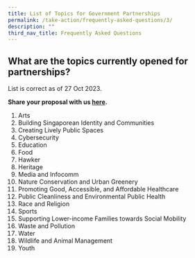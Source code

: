 ```yaml
---
title: List of Topics for Government Partnerships
permalink: /take-action/frequently-asked-questions/3/
description: ""
third_nav_title: Frequently Asked Questions
---
```

## What are the topics currently opened for partnerships? 

List is correct as of 27 Oct 2023. 

**Share your proposal with us [here](https://go.gov.sg/sgpostageform).**

1. Arts
2. Building Singaporean Identity and Communities
3. Creating Lively Public Spaces
4. Cybersecurity
5. Education
6. Food
7. Hawker
8. Heritage
9. Media and Infocomm
10. Nature Conservation and Urban Greenery
11. Promoting Good, Accessible, and Affordable Healthcare
12. Public Cleanliness and Environmental Public Health
13. Race and Religion
14. Sports
15. Supporting Lower-income Families towards Social Mobility
16. Waste and Pollution
17. Water
18. Wildlife and Animal Management
19. Youth
